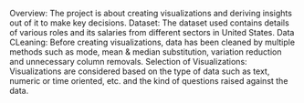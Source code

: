Overview: The project is about creating visualizations and deriving insights out of it to make key decisions. 
Dataset: The dataset used contains details of various roles and its salaries from different sectors in United States. 
Data CLeaning: Before creating visualizations, data has been cleaned by multiple methods such as mode, mean & median substitution, variation reduction and unnecessary column removals. 
Selection of Visualizations: Visualizations are considered based on the type of data such as text, numeric or time oriented, etc. and the kind of questions raised against the data.
